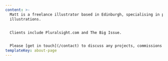 ```yaml
---
content: >-
  Matt is a freelance illustrator based in Edinburgh, specialising in portrait
  illustrations. 


  Clients include Pluralsight.com and The Big Issue.


  Please [get in touch](/contact) to discuss any projects, commissions or collaborations.
templateKey: about-page
---
```

